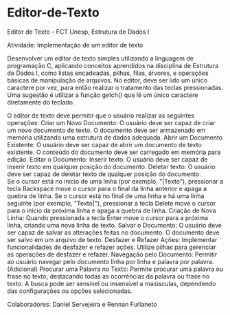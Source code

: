 # Editor-de-Texto
Editor de Texto - FCT Unesp, Estrutura de Dados I

Atividade: Implementação de um editor de texto

Desenvolver um editor de texto simples utilizando a linguagem de programação C, aplicando conceitos aprendidos na disciplina de Estrutura de Dados I, como listas encadeadas, pilhas, filas, árvores, e operações básicas de manipulação de arquivos. No editor, deve ser lido um único caractere por vez, para então realizar o tratamento das teclas pressionadas. Uma sugestão é utilizar a função getch() que lê um único caractere diretamente do teclado.

O editor de texto deve permitir que o usuário realizar as seguintes operações:
Criar um Novo Documento: O usuário deve ser capaz de criar um novo documento de texto. O documento deve ser armazenado em memória utilizando uma estrutura de dados adequada.
Abrir um Documento Existente: O usuário deve ser capaz de abrir um documento de texto existente. O conteúdo do documento deve ser carregado em memória para edição.
Editar o Documento: 
Inserir texto: O usuário deve ser capaz de inserir texto em qualquer posição do documento. 
Deletar texto: O usuário deve ser capaz de deletar texto de qualquer posição do documento.  
Se o cursor está no início de uma linha (por exemplo, "|Texto"), pressionar a tecla Backspace move o cursor para o final da linha anterior e apaga a quebra de linha.
Se o cursor está no final de uma linha e há uma linha seguinte (por exemplo, "Texto|"), pressionar a tecla Delete move o cursor para o início da próxima linha e apaga a quebra de linha.
Criação de Nova Linha:
Quando pressionada a tecla Enter move o cursor para a próxima linha, criando uma nova linha de texto.
Salvar o Documento: O usuário deve ser capaz de salvar as alterações feitas no documento. O documento deve ser salvo em um arquivo de texto.
Desfazer e Refazer Ações: Implementar funcionalidades de desfazer e refazer ações. Utilize pilhas para gerenciar as operações de desfazer e refazer.
Navegação pelo Documento: Permitir ao usuário navegar pelo documento linha por linha e palavra por palavra.
(Adicional) Procurar uma Palavra no Texto:  Permite procurar uma palavra ou frase no texto, destacando todas as ocorrências da palavra ou frase no texto. A busca pode ser sensível ou insensível a maiúsculas, dependendo das configurações ou opções selecionadas.

Colaboradores: Daniel Servejeira e Rennan Furlaneto
